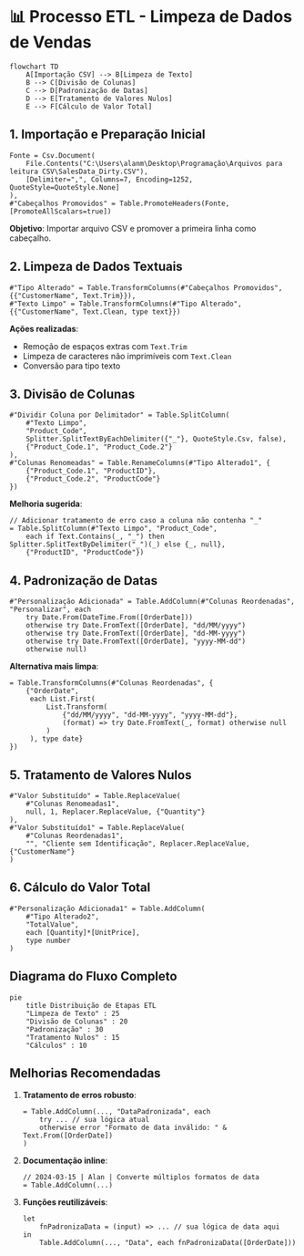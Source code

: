 # 📊 Processo ETL - Limpeza de Dados de Vendas

```mermaid
flowchart TD
    A[Importação CSV] --> B[Limpeza de Texto]
    B --> C[Divisão de Colunas]
    C --> D[Padronização de Datas]
    D --> E[Tratamento de Valores Nulos]
    E --> F[Cálculo de Valor Total]
```

## 1. Importação e Preparação Inicial

```powerquery-m
Fonte = Csv.Document(
    File.Contents("C:\Users\alanm\Desktop\Programação\Arquivos para leitura CSV\SalesData_Dirty.CSV"),
    [Delimiter=",", Columns=7, Encoding=1252, QuoteStyle=QuoteStyle.None]
),
#"Cabeçalhos Promovidos" = Table.PromoteHeaders(Fonte, [PromoteAllScalars=true])
```

**Objetivo**: Importar arquivo CSV e promover a primeira linha como cabeçalho.

## 2. Limpeza de Dados Textuais

```powerquery-m
#"Tipo Alterado" = Table.TransformColumns(#"Cabeçalhos Promovidos", {{"CustomerName", Text.Trim}}),
#"Texto Limpo" = Table.TransformColumns(#"Tipo Alterado", {{"CustomerName", Text.Clean, type text}})
```

**Ações realizadas**:
- Remoção de espaços extras com `Text.Trim`
- Limpeza de caracteres não imprimíveis com `Text.Clean`
- Conversão para tipo texto

## 3. Divisão de Colunas

```powerquery-m
#"Dividir Coluna por Delimitador" = Table.SplitColumn(
    #"Texto Limpo", 
    "Product_Code", 
    Splitter.SplitTextByEachDelimiter({"_"}, QuoteStyle.Csv, false), 
    {"Product_Code.1", "Product_Code.2"}
),
#"Colunas Renomeadas" = Table.RenameColumns(#"Tipo Alterado1", {
    {"Product_Code.1", "ProductID"}, 
    {"Product_Code.2", "ProductCode"}
})
```

**Melhoria sugerida**:
```powerquery-m
// Adicionar tratamento de erro caso a coluna não contenha "_"
= Table.SplitColumn(#"Texto Limpo", "Product_Code", 
    each if Text.Contains(_, "_") then Splitter.SplitTextByDelimiter("_")(_) else {_, null}, 
    {"ProductID", "ProductCode"})
```

## 4. Padronização de Datas

```powerquery-m
#"Personalização Adicionada" = Table.AddColumn(#"Colunas Reordenadas", "Personalizar", each 
    try Date.From(DateTime.From([OrderDate])) 
    otherwise try Date.FromText([OrderDate], "dd/MM/yyyy") 
    otherwise try Date.FromText([OrderDate], "dd-MM-yyyy") 
    otherwise try Date.FromText([OrderDate], "yyyy-MM-dd") 
    otherwise null)
```

**Alternativa mais limpa**:
```powerquery-m
= Table.TransformColumns(#"Colunas Reordenadas", {
    {"OrderDate", 
     each List.First(
         List.Transform(
             {"dd/MM/yyyy", "dd-MM-yyyy", "yyyy-MM-dd"},
             (format) => try Date.FromText(_, format) otherwise null
         )
     ), type date}
})
```

## 5. Tratamento de Valores Nulos

```powerquery-m
#"Valor Substituído" = Table.ReplaceValue(
    #"Colunas Renomeadas1",
    null, 1, Replacer.ReplaceValue, {"Quantity"}
),
#"Valor Substituído1" = Table.ReplaceValue(
    #"Colunas Reordenadas1",
    "", "Cliente sem Identificação", Replacer.ReplaceValue, {"CustomerName"}
)
```

## 6. Cálculo do Valor Total

```powerquery-m
#"Personalização Adicionada1" = Table.AddColumn(
    #"Tipo Alterado2", 
    "TotalValue", 
    each [Quantity]*[UnitPrice], 
    type number
)
```

## Diagrama do Fluxo Completo

```mermaid
pie
    title Distribuição de Etapas ETL
    "Limpeza de Texto" : 25
    "Divisão de Colunas" : 20
    "Padronização" : 30
    "Tratamento Nulos" : 15
    "Cálculos" : 10
```

## Melhorias Recomendadas

1. **Tratamento de erros robusto**:
   ```powerquery-m
   = Table.AddColumn(..., "DataPadronizada", each 
       try ... // sua lógica atual
       otherwise error "Formato de data inválido: " & Text.From([OrderDate])
   )
   ```

2. **Documentação inline**:
   ```powerquery-m
   // 2024-03-15 | Alan | Converte múltiplos formatos de data
   = Table.AddColumn(...)
   ```

3. **Funções reutilizáveis**:
   ```powerquery-m
   let
       fnPadronizaData = (input) => ... // sua lógica de data aqui
   in
       Table.AddColumn(..., "Data", each fnPadronizaData([OrderDate]))
   ```

